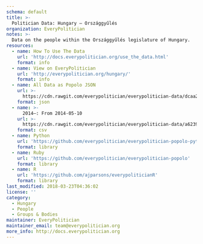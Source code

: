 ```yaml
---
schema: default
title: >-
  Politician Data: Hungary — Országgyűlés
organization: EveryPolitician
notes: >-
  Data on the people within the Országgyűlés legislature of Hungary.
resources:
  - name: How To Use The Data
    url: 'http://docs.everypolitician.org/use_the_data.html'
    format: info
  - name: View on EveryPolitician
    url: 'http://everypolitician.org/hungary/'
    format: info
  - name: All Data as Popolo JSON
    url: >-
      https://cdn.rawgit.com/everypolitician/everypolitician-data/dcaa22faf9e30a31c6d7b8a182c3bf83ba93cfee/data/Hungary/Assembly/ep-popolo-v1.0.json
    format: json
  - name: >-
      2014–: From 2014-05-10
    url: >-
      https://cdn.rawgit.com/everypolitician/everypolitician-data/a623990e573d2812ecf163406156edfffa0ff19e/data/Hungary/Assembly/term-40.csv
    format: csv
  - name: Python
    url: 'https://github.com/everypolitician/everypolitician-popolo-python'
    format: library
  - name: Ruby
    url: 'https://github.com/everypolitician/everypolitician-popolo'
    format: library
  - name: R
    url: 'https://github.com/ajparsons/everypoliticianR'
    format: library
last_modified: 2018-03-23T04:36:02
license: ''
category:
  - Hungary
  - People
  - Groups & Bodies
maintainer: EveryPolitician
maintainer_email: team@everypolitician.org
more_info: http://docs.everypolitician.org
---
```

